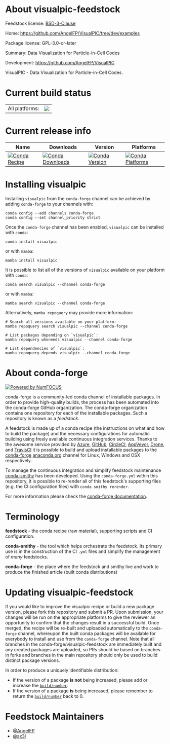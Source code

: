 About visualpic-feedstock
=========================

Feedstock license: [BSD-3-Clause](https://github.com/conda-forge/visualpic-feedstock/blob/main/LICENSE.txt)

Home: https://github.com/AngelFP/VisualPIC/tree/dev/examples

Package license: GPL-3.0-or-later

Summary: Data Visualization for Particle-in-Cell Codes

Development: https://github.com/AngelFP/VisualPIC

VisualPIC - Data Visualization for Particle-in-Cell Codes.


Current build status
====================


<table><tr><td>All platforms:</td>
    <td>
      <a href="https://dev.azure.com/conda-forge/feedstock-builds/_build/latest?definitionId=21262&branchName=main">
        <img src="https://dev.azure.com/conda-forge/feedstock-builds/_apis/build/status/visualpic-feedstock?branchName=main">
      </a>
    </td>
  </tr>
</table>

Current release info
====================

| Name | Downloads | Version | Platforms |
| --- | --- | --- | --- |
| [![Conda Recipe](https://img.shields.io/badge/recipe-visualpic-green.svg)](https://anaconda.org/conda-forge/visualpic) | [![Conda Downloads](https://img.shields.io/conda/dn/conda-forge/visualpic.svg)](https://anaconda.org/conda-forge/visualpic) | [![Conda Version](https://img.shields.io/conda/vn/conda-forge/visualpic.svg)](https://anaconda.org/conda-forge/visualpic) | [![Conda Platforms](https://img.shields.io/conda/pn/conda-forge/visualpic.svg)](https://anaconda.org/conda-forge/visualpic) |

Installing visualpic
====================

Installing `visualpic` from the `conda-forge` channel can be achieved by adding `conda-forge` to your channels with:

```
conda config --add channels conda-forge
conda config --set channel_priority strict
```

Once the `conda-forge` channel has been enabled, `visualpic` can be installed with `conda`:

```
conda install visualpic
```

or with `mamba`:

```
mamba install visualpic
```

It is possible to list all of the versions of `visualpic` available on your platform with `conda`:

```
conda search visualpic --channel conda-forge
```

or with `mamba`:

```
mamba search visualpic --channel conda-forge
```

Alternatively, `mamba repoquery` may provide more information:

```
# Search all versions available on your platform:
mamba repoquery search visualpic --channel conda-forge

# List packages depending on `visualpic`:
mamba repoquery whoneeds visualpic --channel conda-forge

# List dependencies of `visualpic`:
mamba repoquery depends visualpic --channel conda-forge
```


About conda-forge
=================

[![Powered by
NumFOCUS](https://img.shields.io/badge/powered%20by-NumFOCUS-orange.svg?style=flat&colorA=E1523D&colorB=007D8A)](https://numfocus.org)

conda-forge is a community-led conda channel of installable packages.
In order to provide high-quality builds, the process has been automated into the
conda-forge GitHub organization. The conda-forge organization contains one repository
for each of the installable packages. Such a repository is known as a *feedstock*.

A feedstock is made up of a conda recipe (the instructions on what and how to build
the package) and the necessary configurations for automatic building using freely
available continuous integration services. Thanks to the awesome service provided by
[Azure](https://azure.microsoft.com/en-us/services/devops/), [GitHub](https://github.com/),
[CircleCI](https://circleci.com/), [AppVeyor](https://www.appveyor.com/),
[Drone](https://cloud.drone.io/welcome), and [TravisCI](https://travis-ci.com/)
it is possible to build and upload installable packages to the
[conda-forge](https://anaconda.org/conda-forge) [anaconda.org](https://anaconda.org/)
channel for Linux, Windows and OSX respectively.

To manage the continuous integration and simplify feedstock maintenance
[conda-smithy](https://github.com/conda-forge/conda-smithy) has been developed.
Using the ``conda-forge.yml`` within this repository, it is possible to re-render all of
this feedstock's supporting files (e.g. the CI configuration files) with ``conda smithy rerender``.

For more information please check the [conda-forge documentation](https://conda-forge.org/docs/).

Terminology
===========

**feedstock** - the conda recipe (raw material), supporting scripts and CI configuration.

**conda-smithy** - the tool which helps orchestrate the feedstock.
                   Its primary use is in the construction of the CI ``.yml`` files
                   and simplify the management of *many* feedstocks.

**conda-forge** - the place where the feedstock and smithy live and work to
                  produce the finished article (built conda distributions)


Updating visualpic-feedstock
============================

If you would like to improve the visualpic recipe or build a new
package version, please fork this repository and submit a PR. Upon submission,
your changes will be run on the appropriate platforms to give the reviewer an
opportunity to confirm that the changes result in a successful build. Once
merged, the recipe will be re-built and uploaded automatically to the
`conda-forge` channel, whereupon the built conda packages will be available for
everybody to install and use from the `conda-forge` channel.
Note that all branches in the conda-forge/visualpic-feedstock are
immediately built and any created packages are uploaded, so PRs should be based
on branches in forks and branches in the main repository should only be used to
build distinct package versions.

In order to produce a uniquely identifiable distribution:
 * If the version of a package **is not** being increased, please add or increase
   the [``build/number``](https://docs.conda.io/projects/conda-build/en/latest/resources/define-metadata.html#build-number-and-string).
 * If the version of a package **is** being increased, please remember to return
   the [``build/number``](https://docs.conda.io/projects/conda-build/en/latest/resources/define-metadata.html#build-number-and-string)
   back to 0.

Feedstock Maintainers
=====================

* [@AngelFP](https://github.com/AngelFP/)
* [@ax3l](https://github.com/ax3l/)


